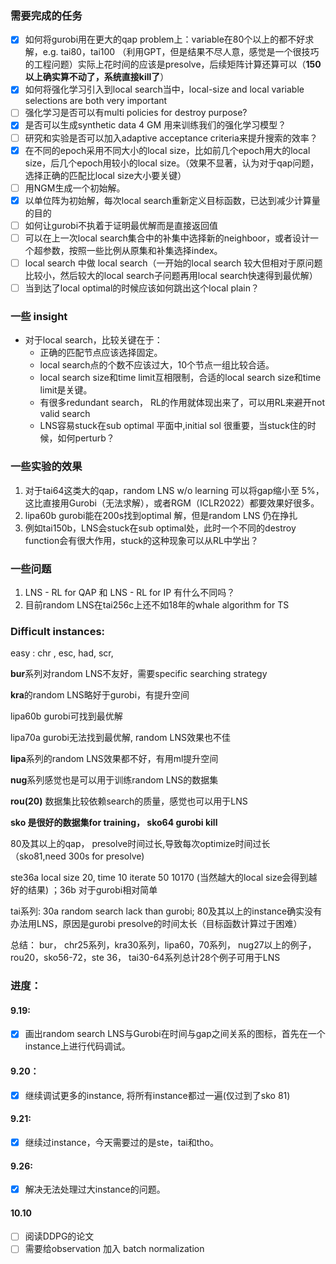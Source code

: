 ### 需要完成的任务

* [X] 如何将gurobi用在更大的qap problem上：variable在80个以上的都不好求解，e.g. tai80，tai100 （利用GPT，但是结果不尽人意，感觉是一个很技巧的工程问题）实际上花时间的应该是presolve，后续矩阵计算还算可以（**150以上确实算不动了，系统直接kill了**）
* [X] 如何将强化学习引入到local search当中，local-size and local variable selections are both very important
* [ ] 强化学习是否可以有multi policies for destroy purpose?
* [X] 是否可以生成synthetic data 4 GM 用来训练我们的强化学习模型？
* [ ] 研究和实验是否可以加入adaptive acceptance criteria来提升搜索的效率？
* [X] 在不同的epoch采用不同大小的local size，比如前几个epoch用大的local size，后几个epoch用较小的local size。（效果不显著，认为对于qap问题，选择正确的匹配比local size大小要关键）
* [ ] 用NGM生成一个初始解。
* [X] 以单位阵为初始解，每次local search重新定义目标函数，已达到减少计算量的目的
* [ ] 如何让gurobi不执着于证明最优解而是直接返回值
* [ ] 可以在上一次local search集合中的补集中选择新的neighboor，或者设计一个超参数，按照一些比例从原集和补集选择index。
* [ ] local search 中做 local search（一开始的local search 较大但相对于原问题比较小，然后较大的local search子问题再用local search快速得到最优解）
* [ ] 当到达了local optimal的时候应该如何跳出这个local plain？

### 一些 insight

* 对于local search，比较关键在于：
  * 正确的匹配节点应该选择固定。
  * local search点的个数不应该过大，10个节点一组比较合适。
  * local search size和time limit互相限制，合适的local search size和time limit是关键。
  * 有很多redundant search， RL的作用就体现出来了，可以用RL来避开not valid search
  * LNS容易stuck在sub optimal 平面中,initial sol 很重要，当stuck住的时候，如何perturb？

### 一些实验的效果

1. 对于tai64这类大的qap，random LNS w/o learning 可以将gap缩小至 5%，这比直接用Gurobi（无法求解），或者RGM（ICLR2022）都要效果好很多。
2. lipa60b gurobi能在200s找到optimal 解，但是random LNS 仍在挣扎
3. 例如tai150b，LNS会stuck在sub optimal处，此时一个不同的destroy function会有很大作用，stuck的这种现象可以从RL中学出？

### 一些问题

1. LNS - RL for QAP 和 LNS - RL for IP 有什么不同吗？
2. 目前random LNS在tai256c上还不如18年的whale algorithm for TS

### Difficult instances:

easy : chr , esc, had, scr,

**bur**系列对random LNS不友好，需要specific searching strategy

**kra**的random LNS略好于gurobi，有提升空间

lipa60b gurobi可找到最优解

lipa70a gurobi无法找到最优解, random LNS效果也不佳

**lipa**系列的random LNS效果都不好，有用ml提升空间

**nug**系列感觉也是可以用于训练random LNS的数据集

**rou(20)** 数据集比较依赖search的质量，感觉也可以用于LNS

**sko 是很好的数据集for training， sko64 gurobi kill**

80及其以上的qap， presolve时间过长,导致每次optimize时间过长（sko81,need 300s for presolve)

ste36a local size 20, time 10 iterate 50 10170 (当然越大的local size会得到越好的结果) ；36b 对于gurobi相对简单

tai系列: 30a random search lack than gurobi; 80及其以上的instance确实没有办法用LNS，原因是gurobi presolve的时间太长（目标函数计算过于困难）

总结： bur， chr25系列，kra30系列，lipa60，70系列， nug27以上的例子，rou20，sko56-72，ste 36， tai30-64系列总计28个例子可用于LNS

### 进度：

#### 9.19:

* [X] 画出random search LNS与Gurobi在时间与gap之间关系的图标，首先在一个instance上进行代码调试。

#### 9.20：

* [X] 继续调试更多的instance, 将所有instance都过一遍(仅过到了sko 81)

#### 9.21:

* [X] 继续过instance，今天需要过的是ste，tai和tho。

#### 9.26:

* [X] 解决无法处理过大instance的问题。


#### 10.10

* [ ] 阅读DDPG的论文
* [ ] 需要给observation 加入 batch normalization
